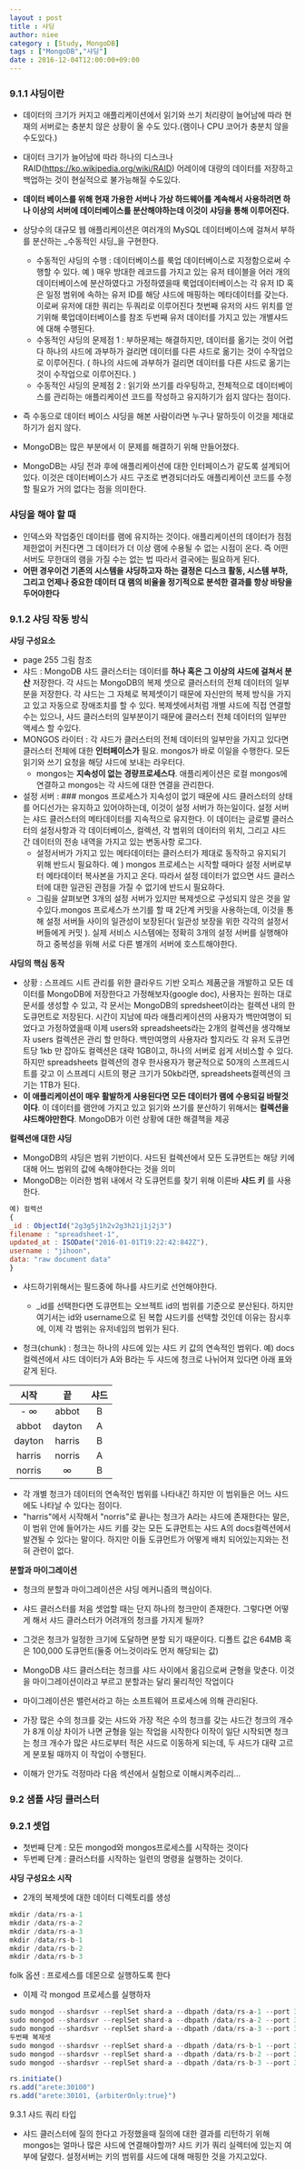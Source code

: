 ```yaml
---
layout : post
title : 샤딩
author: niee
category : [Study, MongoDB]
tags : ["MongoDB","샤딩"]
date : 2016-12-04T12:00:00+09:00
---
```


### 9.1.1 샤딩이란
  - 데이터의 크기가 커지고 애플리케이션에서 읽기와 쓰기 처리량이 늘어남에 따라 현재의 서버로는 충분치 않은 상황이 올 수도 있다.(램이나 CPU 코어가 충분치 않을 수도있다.)
  - 대이터 크기가 늘어남에 따라 하나의 디스크나 RAID(https://ko.wikipedia.org/wiki/RAID) 어레이에 대량의 데이터를 저장하고 백업하는 것이 현실적으로 불가능해질 수도있다.
  - **데이터 베이스를 위해 현재 가용한 서버나 가상 하드웨어를 계속해서 사용하려면 하나 이상의 서버에 데이터베이스를 분산해야하는데 이것이 샤딩을 통해 이루어진다.**

  - 상당수의 대규모 웹 애플리케이션은 여러개의 MySQL 데이터베이스에 걸쳐서 부하를 분산하는 _수동적인 샤딩_을 구현한다.
    - 수동적인 샤딩의 수행 : 데이터베이스를 룩업 데이터베이스로 지정함으로써 수행할 수 있다. 예 ) 매우 방대한 레코드를 가지고 있는 유저 테이블을 어러 개의 데이터베이스에 분산하였다고 가정하였을때 룩업데이터베이스는 각 유저 ID 혹은 일정 범위에 속하는 유저 ID를 해당 샤드에 매핑하는 메타데이터를 갖는다. 이로써 유저에 대한 쿼리는 두쿼리로 이루어진다 첫번째 유저의 샤드 위치를 얻기위해 룩업데이터베이스를 참조 두번째 유저 데이터를 가지고 있는 개별샤드에 대해 수행된다.
    - 수동적인 샤딩의 문제점 1 : 부하문제는 해결하지만, 데이터를 옮기는 것이 어렵다 하나의 샤드에 과부하가 걸리면 데이터를 다른 샤드로 옮기는 것이 수작업으로 이루어진다. ( 하나의 샤드에 과부하가 걸리면 데이터를 다른 샤드로 옮기는 것이 수작업으로 이루어진다. )
    - 수동적인 샤딩의 문제점 2 : 읽기와 쓰기를 라우팅하고, 전체적으로 데이터베이스를 관리하는 애플리케이션 코드를 작성하고 유지하기가 쉽지 않다는 점이다. 
  - 즉 수동으로 데이터 베이스 샤딩을 해본 사람이라면 누구나 말하듯이 이것을 제대로 하기가 쉽지 않다.
  - MongoDB는 많은 부분에서 이 문제를 해결하기 위해 만들어졌다.
  - MongoDB는 샤딩 전과 후에 애플리케이션에 대한 인터페이스가 같도록 설계되어있다. 이것은 데이터베이스가 샤드 구조로 변경되더라도 애플리케이션 코드를 수정할 필요가 거의 없다는 점을 의미한다. 
  
### 샤딩을 해야 할 때  
  - 인덱스와 작업중인 데이터를 램에 유지하는 것이다. 애플리케이션의 데이터가 점점 제한없이 커진다면 그 데이터가 더 이상 램에 수용될 수 없는 시점이 온다. 즉 어떤 서버도 무한대의 램을 가질 수는 없는 법 따라서 결국에는 필요하게 된다.
  - **어떤 경우이건 기존의 시스템을 샤딩하고자 하는 결정은 디스크 활동, 시스템 부하, 그리고 언제나 중요한 데이터 대 램의 비율을 정기적으로 분석한 결과를 항상 바탕을 두어야한다**

### 9.1.2 샤딩 작동 방식

**샤딩 구성요소**
  - page 255 그림 참조
  - 샤드 : MongoDB 샤드 클러스터는 데이터를 **하나 혹은 그 이상의 샤드에 걸쳐서 분산** 저장한다. 각 샤드는 MongoDB의 복제 셋으로 클러스터의 전체 데이터의 일부분을 저장한다. 각 샤드는 그 자체로 복제셋이기 때문에 자신만의 복제 방식을 가지고 있고 자동으로 장애조치를 할 수 있다. 복제셋에서처럼 개별 샤드에 직접 연결할 수는 있으나, 샤드 클러스터의 일부분이기 때문에 클러스터 전체 데이터의 일부만 액세스 할 수있다.
  - MONGOS 라이터 : 각 샤드가 클러스터의 전체 데이터의 일부만을 가지고 있다면 클러스터 전체에 대한 **인터페이스가** 필요. mongos가 바로 이일을 수행한다. 모든 읽기와 쓰기 요청을 해당 샤드에 보내는 라우터다.
    - mongos는 **지속성이 없는 경량프로세스다**. 애플리케이션은 로컬 mongos에 연결하고 mongos는 각 샤드에 대한 연결을 관리한다.
  - 설정 서버 : ### mongos 프로세스가 지속성이 없기 때문에 샤드 클러스터의 상태를 어디선가는 유지하고 있어야하는데, 이것이 설정 서버가 하는일이다. 설정 서버는 샤드 클러스터의 메타데이터를 지속적으로 유지한다. 이 데이터는 글로벌 클러스터의 설정사항과 각 데이터베이스, 컬렉션, 각 범위의 데이터의 위치, 그리고 샤드 간 데이터의 전송 내역을 가지고 있는 변동사항 로그다. 
    - 설정서버가 가지고 있는 메타데이터는 클러스터가 제대로 동작하고 유지되기 위해 반드시 필요하다. 예 ) mongos 프로세스는 시작할 때마다 설정 서버로부터 메타데이터 복사본을 가지고 온다. 따라서 설정 데이터가 없으면 샤드 클러스터에 대한 일관된 관점을 가질 수 없기에 반드시 필요하다.
    - 그림을 살펴보면 3개의 설정 서버가 있지만 복제셋으로 구성되지 않은 것을 알수있다.mongos 프로세스가 쓰기를 할 때 2단계 커밋을 사용하는데, 이것을 통해 설정 서버들 사이의 일관성이 보장된다( 일관성 보장을 위한 각각의 설정서버들에게 커밋 ). 실제 서비스 시스템에는 정확히 3개의 설정 서버를 실행해야하고 중복성을 위해 서로 다른 별개의 서버에 호스트해야한다.

**샤딩의 핵심 동작**
  - 상황 :  스프레드 시트 관리를 위한 클라우드 기반 오피스 제품군을 개발하고 모든 데이터를 MongoDB에 저장한다고 가정해보자(google doc), 사용자는 원하는 대로 문서를 생성할 수 있고, 각 문서는 MongoDB의 spredsheet이라는 컬렉션 내의 한 도큐먼트로 저장된다. 시간이 지남에 따라 애플리케이션의 사용자가 백만여명이 되었다고 가정하였을때 이제 users와 spreadsheets라는 2개의 컬렉션을 생각해보자 users 컬렉션은 관리 할 만하다. 백만여명의 사용자라 할지라도 각 유저 도큐먼트당 1kb 만 잡아도 컬렉션은 대략 1GB이고, 하나의 서버로 쉽게 서비스할 수 있다. 하지만 spreadsheets 컬렉션의 경우 한사용자가 평균적으로 50개의 스프레드시트를 갖고 이 스프레디 시트의 평균 크기가 50kb라면, spreadsheets컬렉션의 크기는 1TB가 된다. 
  - **이 애플리케이션이 매우 활발하게 사용된다면 모든 데이터가 램에 수용되길 바랄것이다**. 이 데이터를 램안에 가지고 있고 읽기와 쓰기를 분산하기 위해서는 **컬렉션을 샤드해야만한다**. MongoDB가 이런 상황에 대한 해결책을 제공 

**컬렉션애 대한 샤딩**
  - MongoDB의 샤딩은 범위 기반이다. 샤드된 컬렉션에서 모든 도큐먼트는 해당 키에 대해 어느 범위의 값에 속해야한다는 것을 의미
  - MongoDB는 이러한 범위 내에서 각 도큐먼트를 찾기 위해 이른바 **샤드 키** 를 사용한다.


```javascript
예) 컬렉션
{
_id : ObjectId("2g3g5j1h2v2g3h21j1j2j3")
filename : "spreadsheet-1",
updated_at : ISODate("2016-01-01T19:22:42:842Z"),
username : "jihoon",
data: "raw document data"
}
```

  - 샤드하기위해서는 필드중에 하나를 샤드키로 선언해야한다. 
    - _id를 선택한다면 도큐먼트는 오브젝트 id의 범위를 기준으로 분산된다. 하지만 여기서는 id와 username으로 된 복합 샤드키를 선택할 것인데 이유는 잠시후에, 이제 각 범위는 유저네임의 범위가 된다.

  - 청크(chunk) : 청크는 하나의 샤드에 있는 샤드 키 값의 연속적인 범위다. 예) docs 컬렉션에서 샤드 데이터가 A와 B라는 두 샤드에 청크로 나뉘어져 있다면 아래 표와 같게 된다. 


시작|끝|샤드
:---------------:|:---------------:|:--------------:
- ∞ | abbot | B
abbot | dayton | A
dayton | harris | B
harris | norris | A
norris | ∞ | B

  - 각 개별 청크가 데이터의 연속적인 범위를 나타내긴 하지만 이 범위들은 어느 샤드에도 나타날 수 있다는 점이다.
  - "harris"에서 시작해서 "norris"로 끝나는 청크가 A라는 샤드에 존재한다는 말은, 이 범위 안에 들어가는 샤드 키를 갖는 모든 도큐먼트는 샤드 A의 docs컬렉션에서 발견될 수 있다는 말이다. 하지만 이들 도큐먼트가 어떻게 배치 되어있는지와는 전혀 관련이 없다.

**분할과 마이그레이션**
  - 청크의 분할과 마이그레이션은 샤딩 메커니즘의 핵심이다.
  - 샤드 클러스터를 처음 셋업할 때는 단지 하나의 청크만이 존재한다. 그렇다면 어떻게 해서 샤드 클러스터가 어려개의 청크를 가지게 될까?
  - 그것은 청크가 일정한 크기에 도달하면 분할 되기 때문이다. 디폴트 값은 64MB 혹은 100,000 도큐먼트(둘중 어느것이라도 먼저 해당되는 값)
  - MongoDB 샤드 클러스터는 청크를 샤드 사이에서 옮김으로써 균형을 맞춘다. 이것을 마이그레이션이라고 부르고 분할과는 달리 물리적인 작업이다

  - 마이그레이션은 밸런서라고 하는 소프트웨어 프로세스에 의해 관리된다.
  - 가장 많은 수의 청크를 갖는 샤드와 가장 적은 수의 청크를 갖는 샤드간 청크의 개수가 8개 이상 차이가 나면 균형을 일는 작업을 시작한다 이작이 일단 시작되면 청크는 청크 개수가 많은 샤드로부터 적은 샤드로 이동하게 되는데, 두 샤드가 대략 고르게 분포될 때까지 이 작업이 수행된다.

  - 이해가 안가도 걱정마라 다음 섹션에서 실험으로 이해시켜주리리...

###   9.2 샘플 샤딩 클러스터

### 9.2.1 셋업

  - 첫번째 단계 : 모든 mongod와 mongos프로세스를 시작하는 것이다
  - 두번쩨 단계 : 클러스터를 시작하는 일련의 명령을 실행하는 것이다.

**샤딩 구성요소 시작**
  - 2개의 복제셋에 대한 데이터 디렉토리를 생성
  
```javascript
mkdir /data/rs-a-1
mkdir /data/rs-a-2
mkdir /data/rs-a-3
mkdir /data/rs-b-1
mkdir /data/rs-b-2
mkdir /data/rs-b-3
```
  folk 옵션 : 프로세스를 데몬으로 실행하도록 한다 

  - 이제 각 mongod 프로세스를 실행하자
  
```javascript
sudo mongod --shardsvr --replSet shard-a --dbpath /data/rs-a-1 --port 30000 --logpath /data/rs-a-1.log --fork --nojournal
sudo mongod --shardsvr --replSet shard-a --dbpath /data/rs-a-2 --port 30001 --logpath /data/rs-a-2.log --fork --nojournal
sudo mongod --shardsvr --replSet shard-a --dbpath /data/rs-a-3 --port 30002 --logpath /data/rs-a-3.log --fork --nojournal
두번째 복제셋
sudo mongod --shardsvr --replSet shard-a --dbpath /data/rs-b-1 --port 30100 --logpath /data/rs-b-1.log --fork --nojournal
sudo mongod --shardsvr --replSet shard-a --dbpath /data/rs-b-2 --port 30200 --logpath /data/rs-b-2.log --fork --nojournal
sudo mongod --shardsvr --replSet shard-a --dbpath /data/rs-b-3 --port 30300 --logpath /data/rs-b-3.log --fork --nojournal
```

```javascript
rs.initiate()
rs.add("arete:30100")
rs.add("arete:30101, {arbiterOnly:true}")
```

9.3.1 샤드 쿼리 타입
  - 샤드 클러스터에 질의 한다고 가정했을때 질의에 대한 결과를 리턴하기 위해 mongos는 얼마나 많은 샤드에 연결해야할까? 샤드 키가 쿼리 실렉터에 있는지 여부에 달렸다. 설정서버는 키의 범위를 샤드에 대해 매핑한 것을 가지고있다.










